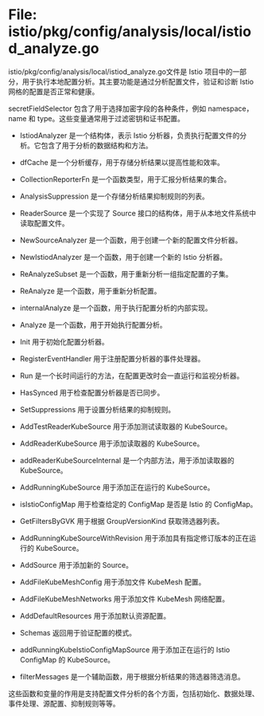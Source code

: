 # File: istio/pkg/config/analysis/local/istiod_analyze.go

istio/pkg/config/analysis/local/istiod_analyze.go文件是 Istio 项目中的一部分，用于执行本地配置分析。其主要功能是通过分析配置文件，验证和诊断 Istio 网格的配置是否正常和健康。

secretFieldSelector 包含了用于选择加密字段的各种条件，例如 namespace，name 和 type。这些变量通常用于过滤密钥和证书配置。

- IstiodAnalyzer 是一个结构体，表示 Istio 分析器，负责执行配置文件的分析。它包含了用于分析的数据结构和方法。
- dfCache 是一个分析缓存，用于存储分析结果以提高性能和效率。
- CollectionReporterFn 是一个函数类型，用于汇报分析结果的集合。
- AnalysisSuppression 是一个存储分析结果抑制规则的列表。
- ReaderSource 是一个实现了 Source 接口的结构体，用于从本地文件系统中读取配置文件。

- NewSourceAnalyzer 是一个函数，用于创建一个新的配置文件分析器。
- NewIstiodAnalyzer 是一个函数，用于创建一个新的 Istio 分析器。
- ReAnalyzeSubset 是一个函数，用于重新分析一组指定配置的子集。
- ReAnalyze 是一个函数，用于重新分析配置。
- internalAnalyze 是一个函数，用于执行配置分析的内部实现。
- Analyze 是一个函数，用于开始执行配置分析。
- Init 用于初始化配置分析器。
- RegisterEventHandler 用于注册配置分析器的事件处理器。
- Run 是一个长时间运行的方法，在配置更改时会一直运行和监视分析器。
- HasSynced 用于检查配置分析器是否已同步。
- SetSuppressions 用于设置分析结果的抑制规则。
- AddTestReaderKubeSource 用于添加测试读取器的 KubeSource。
- AddReaderKubeSource 用于添加读取器的 KubeSource。
- addReaderKubeSourceInternal 是一个内部方法，用于添加读取器的 KubeSource。
- AddRunningKubeSource 用于添加正在运行的 KubeSource。
- isIstioConfigMap 用于检查给定的 ConfigMap 是否是 Istio 的 ConfigMap。
- GetFiltersByGVK 用于根据 GroupVersionKind 获取筛选器列表。
- AddRunningKubeSourceWithRevision 用于添加具有指定修订版本的正在运行的 KubeSource。
- AddSource 用于添加新的 Source。
- AddFileKubeMeshConfig 用于添加文件 KubeMesh 配置。
- AddFileKubeMeshNetworks 用于添加文件 KubeMesh 网络配置。
- AddDefaultResources 用于添加默认资源配置。
- Schemas 返回用于验证配置的模式。
- addRunningKubeIstioConfigMapSource 用于添加正在运行的 Istio ConfigMap 的 KubeSource。
- filterMessages 是一个辅助函数，用于根据分析结果的筛选器筛选消息。

这些函数和变量的作用是支持配置文件分析的各个方面，包括初始化、数据处理、事件处理、源配置、抑制规则等等。

